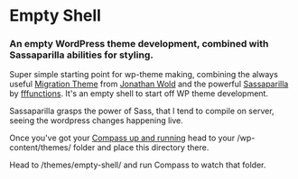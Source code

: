 Empty Shell
===========

### An empty WordPress theme development, combined with Sassaparilla abilities for styling.

Super simple starting point for wp-theme making, combining the always useful [Migration Theme](https://github.com/sirjonathan/migration-theme) from [Jonathan Wold](https://github.com/sirjonathan) and the powerful [Sassaparilla](https://github.com/fffunction/sassaparilla?source=c) by [fffunctions](fffunction.co).
It's an empty shell to start off WP theme development.

Sassaparilla grasps the power of Sass, that I tend to compile on server, seeing the wordpress changes happening live.

Once you've got your [Compass up and running](http://ndever.net/articles/linux/installing-sass-and-compass-ubuntu-1210-1304) head to your /wp-content/themes/ folder and place this directory there. 

Head to /themes/empty-shell/ and run Compass to watch that folder. 
